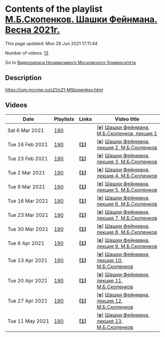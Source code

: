 # Contents of the playlist [М.Б.Скопенков. Шашки Фейнмана. Весна 2021г.](https://www.youtube.com/playlist?list=PLp9ABVh6_x4G6XG_6aSUkfG8FFg2xF4hb)

This page updated: Mon 28 Jun 2021 17:11:44

Number of videos: [13](#videos)

Go to [Видеозаписи Независимого Московского Университета](../README.md)

## Description

<https://ium.mccme.ru/s21/s21-MSkopenkov.html>

## Videos

|Date|Playlists|Links|Video title|
|---|---|---|---|
| Sat&nbsp;6&nbsp;Mar&nbsp;2021 | [190](../playlists/190 "М.Б.Скопенков. Шашки Фейнмана. Весна 2021г.") |  | [[**e**](https://studio.youtube.com/video/dTpq_KpYHvc/edit "Edit")] [Шашки Фейнмана, М.Б.Скопенков, лекция 1](https://www.youtube.com/watch?v=dTpq_KpYHvc&list=PLp9ABVh6_x4G6XG_6aSUkfG8FFg2xF4hb) |
| Tue&nbsp;16&nbsp;Feb&nbsp;2021 | [190](../playlists/190 "М.Б.Скопенков. Шашки Фейнмана. Весна 2021г.") | [**[1]**](https://ium.mccme.ru/s21/s21-MSkopenkov.html) | [[**e**](https://studio.youtube.com/video/xoLfS3ywbzE/edit "Edit")] [Шашки Фейнмана, лекция 2, М.Б.Скопенков](https://www.youtube.com/watch?v=xoLfS3ywbzE&list=PLp9ABVh6_x4G6XG_6aSUkfG8FFg2xF4hb "https://ium.mccme.ru/s21/s21-MSkopenkov.html") |
| Tue&nbsp;23&nbsp;Feb&nbsp;2021 | [190](../playlists/190 "М.Б.Скопенков. Шашки Фейнмана. Весна 2021г.") | [**[1]**](https://ium.mccme.ru/s21/s21-MSkopenkov.html) | [[**e**](https://studio.youtube.com/video/U3dv-o-bZ4s/edit "Edit")] [Шашки Фейнмана, лекция 3, М.Б.Скопенков](https://www.youtube.com/watch?v=U3dv-o-bZ4s&list=PLp9ABVh6_x4G6XG_6aSUkfG8FFg2xF4hb "https://ium.mccme.ru/s21/s21-MSkopenkov.html") |
| Tue&nbsp;2&nbsp;Mar&nbsp;2021 | [190](../playlists/190 "М.Б.Скопенков. Шашки Фейнмана. Весна 2021г.") | [**[1]**](https://ium.mccme.ru/s21/s21-MSkopenkov.html) | [[**e**](https://studio.youtube.com/video/fL96k_RoPoc/edit "Edit")] [Шашки Фейнмана, лекция 4, М.Б.Скопенков](https://www.youtube.com/watch?v=fL96k_RoPoc&list=PLp9ABVh6_x4G6XG_6aSUkfG8FFg2xF4hb "https://ium.mccme.ru/s21/s21-MSkopenkov.html") |
| Tue&nbsp;9&nbsp;Mar&nbsp;2021 | [190](../playlists/190 "М.Б.Скопенков. Шашки Фейнмана. Весна 2021г.") | [**[1]**](https://ium.mccme.ru/s21/s21-MSkopenkov.html) | [[**e**](https://studio.youtube.com/video/as0fFX1h06I/edit "Edit")] [Шашки Фейнмана, лекция 5, М.Б.Скопенков](https://www.youtube.com/watch?v=as0fFX1h06I&list=PLp9ABVh6_x4G6XG_6aSUkfG8FFg2xF4hb "https://ium.mccme.ru/s21/s21-MSkopenkov.html") |
| Tue&nbsp;16&nbsp;Mar&nbsp;2021 | [190](../playlists/190 "М.Б.Скопенков. Шашки Фейнмана. Весна 2021г.") | [**[1]**](https://ium.mccme.ru/s21/s21-MSkopenkov.html) | [[**e**](https://studio.youtube.com/video/FhHTgxndBpE/edit "Edit")] [Шашки Фейнмана, лекция 6, М.Б.Скопенков](https://www.youtube.com/watch?v=FhHTgxndBpE&list=PLp9ABVh6_x4G6XG_6aSUkfG8FFg2xF4hb "https://ium.mccme.ru/s21/s21-MSkopenkov.html") |
| Tue&nbsp;23&nbsp;Mar&nbsp;2021 | [190](../playlists/190 "М.Б.Скопенков. Шашки Фейнмана. Весна 2021г.") | [**[1]**](https://ium.mccme.ru/s21/s21-MSkopenkov.html) | [[**e**](https://studio.youtube.com/video/GtaMicyslhk/edit "Edit")] [Шашки Фейнмана, лекция 7, М.Б.Скопенков](https://www.youtube.com/watch?v=GtaMicyslhk&list=PLp9ABVh6_x4G6XG_6aSUkfG8FFg2xF4hb "https://ium.mccme.ru/s21/s21-MSkopenkov.html") |
| Tue&nbsp;30&nbsp;Mar&nbsp;2021 | [190](../playlists/190 "М.Б.Скопенков. Шашки Фейнмана. Весна 2021г.") | [**[1]**](https://ium.mccme.ru/s21/s21-MSkopenkov.html) | [[**e**](https://studio.youtube.com/video/tIyQv2cKfGk/edit "Edit")] [Шашки Фейнмана, лекция 8, М.Б.Скопенков](https://www.youtube.com/watch?v=tIyQv2cKfGk&list=PLp9ABVh6_x4G6XG_6aSUkfG8FFg2xF4hb "https://ium.mccme.ru/s21/s21-MSkopenkov.html") |
| Tue&nbsp;6&nbsp;Apr&nbsp;2021 | [190](../playlists/190 "М.Б.Скопенков. Шашки Фейнмана. Весна 2021г.") | [**[1]**](https://ium.mccme.ru/s21/s21-MSkopenkov.html) | [[**e**](https://studio.youtube.com/video/vXWXEfeO9Lc/edit "Edit")] [Шашки Фейнмана, лекция 9, М.Б.Скопенков](https://www.youtube.com/watch?v=vXWXEfeO9Lc&list=PLp9ABVh6_x4G6XG_6aSUkfG8FFg2xF4hb "https://ium.mccme.ru/s21/s21-MSkopenkov.html") |
| Tue&nbsp;13&nbsp;Apr&nbsp;2021 | [190](../playlists/190 "М.Б.Скопенков. Шашки Фейнмана. Весна 2021г.") | [**[1]**](https://ium.mccme.ru/s21/s21-MSkopenkov.html) | [[**e**](https://studio.youtube.com/video/3ZSpg3y_Mo0/edit "Edit")] [Шашки Фейнмана, лекция 10, М.Б.Скопенков](https://www.youtube.com/watch?v=3ZSpg3y_Mo0&list=PLp9ABVh6_x4G6XG_6aSUkfG8FFg2xF4hb "https://ium.mccme.ru/s21/s21-MSkopenkov.html") |
| Tue&nbsp;20&nbsp;Apr&nbsp;2021 | [190](../playlists/190 "М.Б.Скопенков. Шашки Фейнмана. Весна 2021г.") | [**[1]**](https://ium.mccme.ru/s21/s21-MSkopenkov.html) | [[**e**](https://studio.youtube.com/video/89iELcPoqzI/edit "Edit")] [Шашки Фейнмана, лекция 11, М.Б.Скопенков](https://www.youtube.com/watch?v=89iELcPoqzI&list=PLp9ABVh6_x4G6XG_6aSUkfG8FFg2xF4hb "https://ium.mccme.ru/s21/s21-MSkopenkov.html") |
| Tue&nbsp;27&nbsp;Apr&nbsp;2021 | [190](../playlists/190 "М.Б.Скопенков. Шашки Фейнмана. Весна 2021г.") | [**[1]**](https://ium.mccme.ru/s21/s21-MSkopenkov.html) | [[**e**](https://studio.youtube.com/video/7Ga4KRuUzRw/edit "Edit")] [Шашки Фейнмана, лекция 12, М.Б.Скопенков](https://www.youtube.com/watch?v=7Ga4KRuUzRw&list=PLp9ABVh6_x4G6XG_6aSUkfG8FFg2xF4hb "https://ium.mccme.ru/s21/s21-MSkopenkov.html") |
| Tue&nbsp;11&nbsp;May&nbsp;2021 | [190](../playlists/190 "М.Б.Скопенков. Шашки Фейнмана. Весна 2021г.") | [**[1]**](https://ium.mccme.ru/s21/s21-MSkopenkov.html) | [[**e**](https://studio.youtube.com/video/vt5P8fWcnfQ/edit "Edit")] [Шашки Фейнмана, лекция 13, М.Б.Скопенков](https://www.youtube.com/watch?v=vt5P8fWcnfQ&list=PLp9ABVh6_x4G6XG_6aSUkfG8FFg2xF4hb "https://ium.mccme.ru/s21/s21-MSkopenkov.html") |
